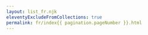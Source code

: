 ```yaml
---
layout: list_fr.njk
eleventyExcludeFromCollections: true
permalink: fr/index{{ pagination.pageNumber }}.html
---
```

